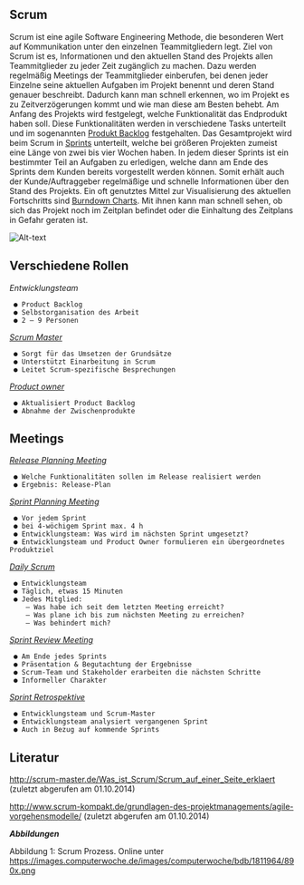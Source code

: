 Scrum
--

Scrum ist eine agile Software Engineering Methode, die besonderen Wert auf Kommunikation unter den einzelnen Teammitgliedern legt. Ziel von Scrum ist es, Informationen und den aktuellen Stand des Projekts allen Teammitglieder zu jeder Zeit zugänglich zu machen.
Dazu werden regelmäßig Meetings der Teammitglieder einberufen, bei denen jeder Einzelne seine aktuellen Aufgaben im Projekt benennt und deren Stand genauer beschreibt.
Dadurch kann man schnell erkennen, wo im Projekt es zu Zeitverzögerungen kommt und wie man diese am Besten behebt.
Am Anfang des Projekts wird festgelegt, welche Funktionalität das Endprodukt haben soll. Diese Funktionalitäten werden in verschiedene Tasks unterteilt und im sogenannten [Produkt Backlog](http://scrum-fibel.de/artefakte/product%20backlog.html) festgehalten.
Das Gesamtprojekt wird beim Scrum in  [Sprints](http://scrum-master.de/Scrum-Meetings/Sprint) unterteilt, welche bei größeren Projekten zumeist eine Länge von zwei bis vier Wochen haben.
In jedem dieser Sprints ist ein bestimmter Teil an Aufgaben zu erledigen, welche dann am Ende des Sprints dem Kunden bereits vorgestellt werden können. Somit erhält auch der Kunde/Auftraggeber regelmäßige und schnelle Informationen über den Stand des Projekts. 
Ein oft genutztes Mittel zur Visualisierung des aktuellen Fortschritts sind [Burndown Charts]().
Mit ihnen kann man schnell sehen, ob sich das Projekt noch im Zeitplan befindet oder die Einhaltung des Zeitplans in Gefahr geraten ist. 


![Alt-text](https://images.computerwoche.de/images/computerwoche/bdb/1811964/890x.png)

 Verschiedene Rollen
-

_Entwicklungsteam_

	 ● Product Backlog
	 ● Selbstorganisation des Arbeit
	 ● 2 – 9 Personen

_[Scrum Master](http://scrum-master.de/Scrum-Rollen/Scrum-Rollen_ScrumMaster)_

	 ● Sorgt für das Umsetzen der Grundsätze
	 ● Unterstützt Einarbeitung in Scrum 
	 ● Leitet Scrum-spezifische Besprechungen

_[Product owner](http://scrum-master.de/Scrum-Rollen/Scrum-Rollen_Product_Owner)_

	 ● Aktualisiert Product Backlog
	 ● Abnahme der Zwischenprodukte

Meetings
-

[_Release Planning Meeting_](http://scrum-master.de/Scrum-Meetings/Sprint_Planning_Meeting)

	 ● Welche Funktionalitäten sollen im Release realisiert werden
	 ● Ergebnis: Release-Plan

[_Sprint Planning Meeting_](http://scrum-master.de/Scrum-Meetings/Sprint_Planning_Meeting)

	 ● Vor jedem Sprint 
	 ● bei 4-wöchigem Sprint max. 4 h
	 ● Entwicklungsteam: Was wird im nächsten Sprint umgesetzt?
	 ● Entwicklungsteam und Product Owner formulieren ein übergeordnetes Produktziel

[_Daily Scrum_](http://scrum-master.de/Scrum-Meetings/Daily_Scrum_Meeting)

	 ● Entwicklungsteam
	 ● Täglich, etwas 15 Minuten
	 ● Jedes Mitglied:
		– Was habe ich seit dem letzten Meeting erreicht?
		– Was plane ich bis zum nächsten Meeting zu erreichen?
		– Was behindert mich?

[_Sprint Review Meeting_](http://scrum-master.de/Scrum-Meetings/Sprint_Review_Meeting)

	 ● Am Ende jedes Sprints
	 ● Präsentation & Begutachtung der Ergebnisse 
	 ● Scrum-Team und Stakeholder erarbeiten die nächsten Schritte
	 ● Informeller Charakter

[_Sprint Retrospektive_](http://scrum-master.de/Scrum-Glossar/Sprint_Retrospective_Meeting)

	 ● Entwicklungsteam und Scrum-Master
	 ● Entwicklungsteam analysiert vergangenen Sprint
	 ● Auch in Bezug auf kommende Sprints

Literatur
--
http://scrum-master.de/Was_ist_Scrum/Scrum_auf_einer_Seite_erklaert
(zuletzt abgerufen am 01.10.2014)

http://www.scrum-kompakt.de/grundlagen-des-projektmanagements/agile-vorgehensmodelle/
(zuletzt abgerufen am 01.10.2014)

__*Abbildungen*__

Abbildung 1: Scrum Prozess. Online unter https://images.computerwoche.de/images/computerwoche/bdb/1811964/890x.png
